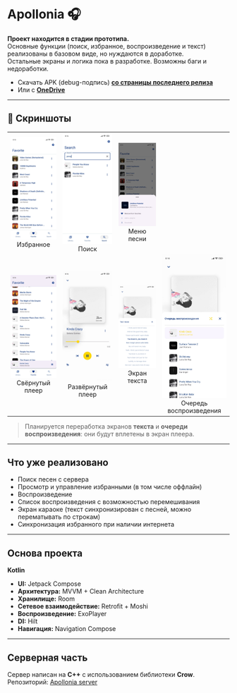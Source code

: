 # Apollonia 🎧

**Проект находится в стадии прототипа.**  
Основные функции (поиск, избранное, воспроизведение и текст) реализованы в базовом виде, но нуждаются в доработке.  
Остальные экраны и логика пока в разработке. Возможны баги и недоработки.

- Скачать APK (debug-подпись) [**со страницы последнего релиза**](https://github.com/Shadi965/Apollonia-android/releases/latest)
- Или с [**OneDrive**](https://1drv.ms/f/c/cb39eb4508959bd7/EnTsNC0yxLFFvRrcMkEe0KwBUq6O9AkHZXh3qmaqxb1Djg)

---

## 📸 Скриншоты

<table>
  <tr>
    <td align="center"><img src="misc/images/favorite.jpg" width="150"/><br/>Избранное</td>
    <td align="center"><img src="misc/images/search.jpg" width="150"/><br/>Поиск</td>
    <td align="center"><img src="misc/images/song_actions.jpg" width="150"/><br/>Меню песни</td>
  </tr>
  <tr>
    <td align="center"><img src="misc/images/mini_player.jpg" width="150"/><br/>Свёрнутый плеер</td>
    <td align="center"><img src="misc/images/fullscreen_player.jpg" width="150"/><br/>Развёрнутый плеер</td>
    <td align="center"><img src="misc/images/lyrics.jpg" width="150"/><br/>Экран текста</td>
    <td align="center"><img src="misc/images/playback_queue.jpg" width="150"/><br/>Очередь воспроизведения</td>
  </tr>
</table>

> Планируется переработка экранов **текста** и **очереди воспроизведения**: они будут вплетены в экран плеера.

---

## Что уже реализовано

- Поиск песен с сервера
- Просмотр и управление избранными (в том числе оффлайн)
- Воспроизведение
- Список воспроизведения с возможностью перемешивания
- Экран караоке (текст синхронизирован с песней, можно перематывать по строкам)
- Синхронизация избранного при наличии интернета

---

## Основа проекта

**Kotlin**
- **UI:** Jetpack Compose
- **Архитектура:** MVVM + Clean Architecture
- **Хранилище:** Room
- **Сетевое взаимодействие:** Retrofit + Moshi
- **Воспроизведение:** ExoPlayer
- **DI:** Hilt
- **Навигация:** Navigation Compose

---

## Серверная часть

Сервер написан на **C++** с использованием библиотеки **Crow**.  
Репозиторий: [Apollonia server](https://github.com/Shadi965/Apollonia)
